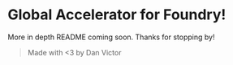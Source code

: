 # Global Accelerator for Foundry!

More in depth README coming soon. Thanks for stopping by!

> Made with <3 by Dan Victor